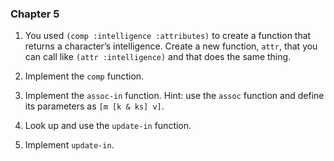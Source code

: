 ### Chapter 5

1. You used `(comp :intelligence :attributes)` to create a function that returns a character’s intelligence. 
Create a new function, `attr`, that you can call like `(attr :intelligence)` and that does the same thing.

2. Implement the `comp` function.

3. Implement the `assoc-in` function. Hint: use the `assoc` function and define its parameters as `[m [k & ks] v]`.

4. Look up and use the `update-in` function.

5. Implement `update-in`.

